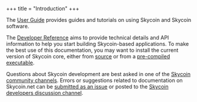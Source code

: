 +++
title = "Introduction"
+++

The [User Guide](user-guides/) provides guides and tutorials on using Skycoin and
Skycoin software.

The [Developer Reference](dev-docs/) aims to provide technical details and API information
to help you start building Skycoin-based applications.
To make the best use of this documentation, you may want to install the current version of Skycoin core,
either from [source](https://github.com/skycoin/skycoin)
or from a [pre-compiled executable](https://github.com/skycoin/skycoin/releases).

Questions about Skycoin development are best asked in one of the
[Skycoin community channels](https://www.skycoin.net/blog/posts/skycoin-community-links/).
Errors or suggestions related to documentation on Skycoin.net can be [submitted as an issue](https://github.com/skycoin/docs/issues)
or posted to the [Skycoin developers discussion channel](https://t.me/skycoindev).
